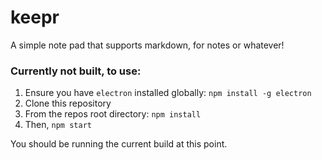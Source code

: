 # keepr
A simple note pad that supports markdown, for notes or whatever!

### Currently not built, to use:
1. Ensure you have `electron` installed globally: `npm install -g electron`
2. Clone this repository
3. From the repos root directory: `npm install`
4. Then, `npm start`

You should be running the current build at this point.
